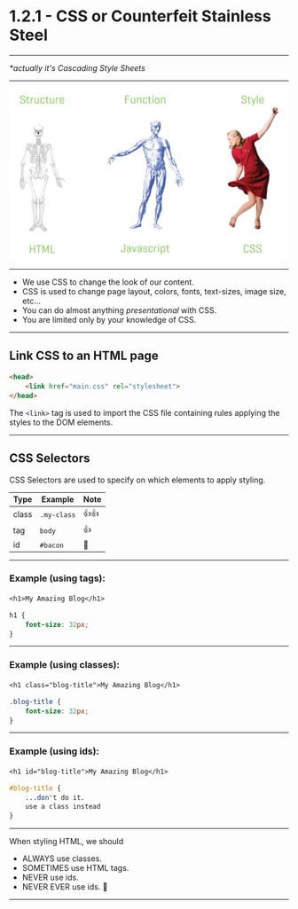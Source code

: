 # 1.2.1 - CSS or Counterfeit Stainless Steel

---

_*actually it's Cascading Style Sheets_

---

<img src='./assets/html_js_css.jpg' />

---

- We use CSS to change the look of our content.
- CSS is used to change page layout, colors, fonts, text-sizes, image size, etc…
- You can do almost anything _presentational_ with CSS.
- You are limited only by your knowledge of CSS.

---

## Link CSS to an HTML page

```html
<head>
    <link href="main.css" rel="stylesheet">
</head>
```

The `<link>` tag is used to import the CSS file containing rules applying the styles to the DOM elements.

---

## CSS Selectors

CSS Selectors are used to specify on which elements to apply styling. 

| Type  | Example     | Note  |
| ----- | ----------- | ----- |
| class | `.my-class` | 👍👍  |
| tag   | `body`      |  👍   |
| id    | `#bacon`    |  🚫   |

---

### Example (using tags):

`<h1>My Amazing Blog</h1>`

```css
h1 {
    font-size: 32px;
}
```

---

### Example (using classes):

`<h1 class="blog-title">My Amazing Blog</h1>
`
```css
.blog-title {
    font-size: 32px;
}
```

---

### Example (using ids):

`<h1 id="blog-title">My Amazing Blog</h1>
`
```css
#blog-title {
    ...don't do it.
    use a class instead
}
```

---

When styling HTML, we should

- ALWAYS use classes.
- SOMETIMES use HTML tags.
- NEVER use ids.
- NEVER EVER use ids. 🙏

---
